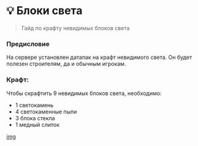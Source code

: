 # 💡 Блоки света
> Гайд по крафту невидимых блоков света

### Предисловие
На сервере установлен датапак на крафт невидимого света. Он будет полезен строителям, да и обычным игрокам.

### Крафт:
Чтобы скрафтить 9 невидимых блоков света, необходимо:
- 1 светокамень
- 4 светокаменные пыли
- 3 блока стекла
- 1 медный слиток
  
[img](https://github.com/zooont/minespace/blob/main/assets/lightblock.png?raw=true)
